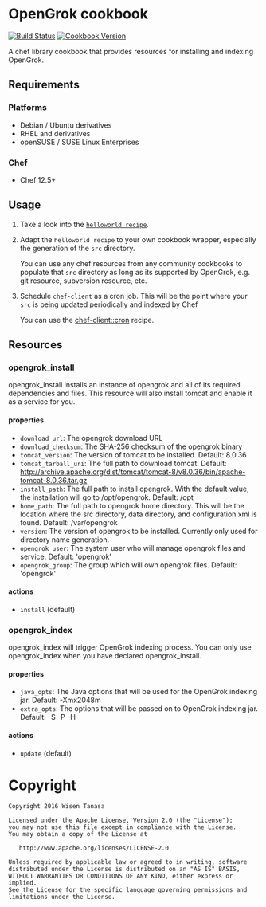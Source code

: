 # OpenGrok cookbook

[![Build Status](https://travis-ci.org/ceilfors/cookbook-opengrok.svg?branch=master)](https://travis-ci.org/ceilfors/cookbook-opengrok)
[![Cookbook Version](https://img.shields.io/cookbook/v/opengrok.svg)](https://supermarket.chef.io/cookbooks/opengrok)

A chef library cookbook that provides resources for installing and indexing OpenGrok.

## Requirements

### Platforms

- Debian / Ubuntu derivatives
- RHEL and derivatives
- openSUSE / SUSE Linux Enterprises

### Chef

- Chef 12.5+

## Usage

1. Take a look into the [`helloworld recipe`](test/fixtures/cookbooks/opengrok_test/recipes/helloworld.rb).
2. Adapt the `helloworld recipe` to your own cookbook wrapper, especially the generation of the `src` directory.

    You can use any chef resources from any community cookbooks to populate that `src` directory as long as its supported by OpenGrok, e.g. git resource, subversion resource, etc. 

3. Schedule `chef-client` as a cron job. This will be the point where your `src` is being updated periodically and indexed by Chef

    You can use the [chef-client::cron](https://github.com/chef-cookbooks/chef-client#cron) recipe.

## Resources

### opengrok_install

opengrok_install installs an instance of opengrok and all of its required dependencies
and files. This resource will also install tomcat and enable it as a service for you.

#### properties

- `download_url`: The opengrok download URL
- `download_checksum`: The SHA-256 checksum of the opengrok binary
- `tomcat_version`: The version of tomcat to be installed. Default: 8.0.36
- `tomcat_tarball_uri`: The full path to download tomcat. Default: http://archive.apache.org/dist/tomcat/tomcat-8/v8.0.36/bin/apache-tomcat-8.0.36.tar.gz
- `install_path`: The full path to install opengrok. With the default value, the installation will go to /opt/opengrok. Default: /opt
- `home_path`: The full path to opengrok home directory. This will be the location where the src directory, data directory, and configuration.xml is found. Default: /var/opengrok
- `version`: The version of opengrok to be installed. Currently only used for directory name generation.
- `opengrok_user`: The system user who will manage opengrok files and service. Default: 'opengrok'
- `opengrok_group`: The group which will own opengrok files. Default: 'opengrok'

#### actions

- `install` (default)

### opengrok_index

opengrok_index will trigger OpenGrok indexing process. You can only use opengrok_index when you have declared opengrok_install.

#### properties

- `java_opts`: The Java options that will be used for the OpenGrok indexing jar. Default: -Xmx2048m
- `extra_opts`: The options that will be passed on to OpenGrok indexing jar. Default: -S -P -H

#### actions

- `update` (default)

# Copyright

```text
Copyright 2016 Wisen Tanasa

Licensed under the Apache License, Version 2.0 (the "License");
you may not use this file except in compliance with the License.
You may obtain a copy of the License at

   http://www.apache.org/licenses/LICENSE-2.0

Unless required by applicable law or agreed to in writing, software
distributed under the License is distributed on an "AS IS" BASIS,
WITHOUT WARRANTIES OR CONDITIONS OF ANY KIND, either express or implied.
See the License for the specific language governing permissions and
limitations under the License.
```
